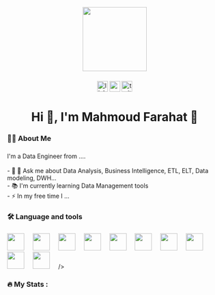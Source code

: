 <div align="center">
  <img height="150" src="https://media.giphy.com/media/M9gbBd9nbDrOTu1Mqx/giphy.gif"  />
</div>

###

<div align="center">
  <img src="https://img.shields.io/static/v1?message=LinkedIn&logo=linkedin&label=&color=0077B5&logoColor=white&labelColor=&style=for-the-badge" height="25" alt="linkedin logo"  />
  <img src="https://img.shields.io/static/v1?message=Youtube&logo=youtube&label=&color=FF0000&logoColor=white&labelColor=&style=for-the-badge" height="25" alt="youtube logo"  />
  <img src="https://img.shields.io/static/v1?message=Twitter&logo=twitter&label=&color=1DA1F2&logoColor=white&labelColor=&style=for-the-badge" height="25" alt="twitter logo"  />
</div>

###

<h1 align="center">Hi 👋, I'm Mahmoud Farahat
👋</h1>

###

<h3 align="left">👩‍💻  About Me</h3>

###

<p align="left">I'm a Data Engineer from ....<br><br>- 🔭 💬 Ask me about Data Analysis, Business Intelligence, ETL, ELT, Data modeling, DWH...<br>- 📚 I'm currently learning Data Management tools <br>- ⚡ In my free time I ...</p>

###

<h3 align="left">🛠 Language and tools</h3>

###

<div align="left">
  <img src="https://cdn.jsdelivr.net/gh/devicons/devicon@latest/icons/apacheairflow/apacheairflow-original.svg" height="40"  />  
    <img width="12" />
      <img src="https://cdn.jsdelivr.net/gh/devicons/devicon@latest/icons/apachespark/apachespark-original-wordmark.svg" height="40"  />
    <img width="12" />
  
  <img src="https://cdn.jsdelivr.net/gh/devicons/devicon@latest/icons/azuresqldatabase/azuresqldatabase-original.svg" height="40"/>
  <img width="12" />

<img src="https://cdn.jsdelivr.net/gh/devicons/devicon@latest/icons/docker/docker-original-wordmark.svg" height="40"/>
    <img width="12" />

<img src="https://cdn.jsdelivr.net/gh/devicons/devicon@latest/icons/kubernetes/kubernetes-original-wordmark.svg" height="40"/>
    <img width="12" />

<img src="https://cdn.jsdelivr.net/gh/devicons/devicon@latest/icons/leetcode/leetcode-original-wordmark.svg" height="40"/>
<img width="12" />         

<img src="https://cdn.jsdelivr.net/gh/devicons/devicon@latest/icons/hadoop/hadoop-original-wordmark.svg" height="40"/>
<img width="12" />

<img src="https://cdn.jsdelivr.net/gh/devicons/devicon@latest/icons/matplotlib/matplotlib-original-wordmark.svg" height="40"/>
<img width="12" />

<img src="https://cdn.jsdelivr.net/gh/devicons/devicon@latest/icons/mysql/mysql-original-wordmark.svg" height="40"/>
<img width="12" />

<img src="https://cdn.jsdelivr.net/gh/devicons/devicon@latest/icons/numpy/numpy-original-wordmark.svg" height="40"/>
<img width="12" /> />
          
          

</div>

###

<h3 align="left">🔥   My Stats :</h3>

###
